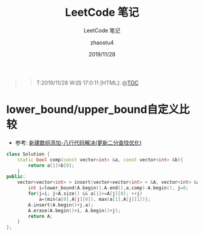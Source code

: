 ﻿---
layout:     post
title:      LeetCode 笔记
subtitle:   LeetCode 笔记
date:       2019/11/28
author:     zhaostu4
header-img: img/post-bg-ios10.jpg
catalog: true
tags:
	- LeetCode 笔记
---

>> T:2019/11/28  W:四 17:0:11
[HTML]: @[TOC](LeetCode)
# lower_bound/upper_bound自定义比较
- 参考: [新建数组添加-八行代码解决(更新二分查找优化)](https://leetcode-cn.com/problems/insert-interval/solution/xin-jian-shu-zu-tian-jia-by-joy-teng/)
```cpp
class Solution {
	static bool comp(const vector<int> &a, const vector<int> &b){
		return a[1]<b[0];
	}
public:
	vector<vector<int> > insert(vector<vector<int> > &A, vector<int> &a) {
		int i=lower_bound(A.begin(),A.end(),a,comp)-A.begin(), j=0;
		for(j=i; j<A.size() && a[1]>=A[j][0]; ++j)
			a={min(a[0],A[j][0]), max(a[1],A[j][1])};
		A.insert(A.begin()+j,a);
		A.erase(A.begin()+i, A.begin()+j);
		return A;
	}
};
```
